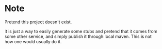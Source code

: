 # Note

Pretend this project doesn't exist.

It is just a way to easily generate some stubs and pretend that it comes from
some other service, and simply publish it through local maven. This is not
how one would usually do it.
